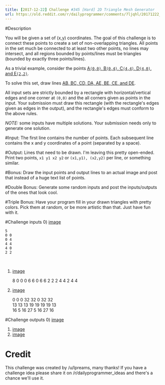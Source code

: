 ```yaml
---
title: [2017-12-22] Challenge #345 [Hard] 2D Triangle Mesh Generator
url: https://old.reddit.com/r/dailyprogrammer/comments/7ljqhl/20171222_challenge_345_hard_2d_triangle_mesh/
---
```



#Description

You will be given a set of (x,y) coordinates. The goal of this challenge is to connect these points to create a set of non-overlapping triangles. All points in the set much be connected to at least two other points, no lines may intersect, and all regions bounded by points/lines must be triangles (bounded by exactly three points/lines). 

As a trivial example, consider the points [A`(0,0)`, B`(0,4)`, C`(4,4)`, D`(4,0)`, and E`(2,2)`](https://i.imgur.com/rpsyq4w.png). 

To solve this set, draw lines [AB, BC, CD, DA, AE, BE, CE, and DE](https://i.imgur.com/Id1EkfS.png). 

All input sets are strictly bounded by a rectangle with horizontal/vertical edges and one corner at `(0,0)` and the all corners given as points in the input. Your submission must draw this rectangle (with the rectangle's edges given as edges in the output), and the rectangle's edges must conform to the above rules. 

*NOTE:* some inputs have multiple solutions. Your submission needs only to generate one solution. 

#Input:
The first line contains the number of points. Each subsequent line contains the x and y coordinates of a point (separated by a space). 

#Output:
Lines that need to be drawn. I'm leaving this pretty open-ended. Print two points, `x1 y1 x2 y2` or `(x1,y1), (x2,y2)` per line, or something similar. 

#Bonus:
Draw the input points and output lines to an actual image and post that instead of a huge text list of points.

#Double Bonus:
Generate some random inputs and post the inputs/outputs of the ones that look cool. 

#Triple Bonus:
Have your program fill in your drawn triangles with pretty colors. Pick them at random, or be more artistic than that. Just have fun with it.


#Challenge inputs
0) [image](https://i.imgur.com/rpsyq4w.png)

    5
    0 0
    0 4
    4 4
    4 0
    2 2

&nbsp;

1) [image](https://i.imgur.com/kBgXVVz.png)

    8
    0 0 
    0 6 
    6 0 
    6 6 
    2 2 
    2 4 
    4 2 
    4 4
&nbsp;

2) [image](https://i.imgur.com/0L2vtk5.png)

    0 0
    0 32
    32 0
    32 32		
    13 13
    13 19
    19 19
    19 13			
    16 5
    16 27
    5 16
    27 16

#Challenge outputs
0) [image](https://i.imgur.com/Id1EkfS.png)  
1) [image](https://i.imgur.com/p0H8HG2.png)  
2) [image](https://i.imgur.com/z0j1t7J.png)

# Credit

This challenge was created by /u/lpreams, many thanks! If you have a challenge idea please share it on /r/dailyprogrammer_ideas and there's a chance we'll use it.